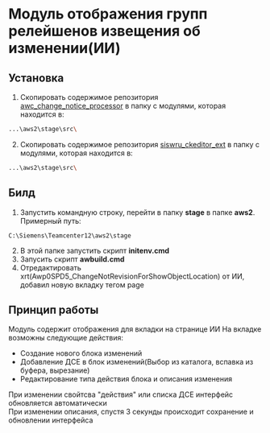# Модуль отображения групп релейшенов извещения об изменении(ИИ)

## Установка
1. Скопировать содержимое репозитория [
awc_change_notice_processor](https://code.splm.ru/splmru/ssp-solution/ssp4kpp/ssp_awc_codefull/awc_change_notice_processor) в папку с модулями, которая находится в:
```bash
...\aws2\stage\src\
```
2. Скопировать содержимое репозитория [
siswru_ckeditor_ext](https://code.splm.ru/splmru/ssp-solution/ssp4kpp/ssp_awc_codefull/siswru_ckeditor_ext) в папку с модулями, которая находится в:
```bash
...\aws2\stage\src\
```
## Билд
1. Запустить командную строку, перейти в папку **stage** в папке **aws2**. Примерный путь:
```bush
C:\Siemens\Teamcenter12\aws2\stage
```
2. В этой папке запустить скрипт **initenv.cmd**
3. Запусить скрипт **awbuild.cmd**
4. Отредактировать xrt(Awp0SPD5_ChangeNotRevisionForShowObjectLocation) от ИИ, добавил новую вкладку тегом page

## Принцип работы

Модуль содержит отображения для вкладки на странице ИИ
На вкладке возможны следующие действия:
* Создание нового блока изменений
* Добавление ДСЕ в блок изменений(Выбор из каталога, вспавка из буфера, вырезание)
* Редактирование типа действия блока и описания изменения

При изменении свойтсва "действия" или списка ДСЕ интерфейс обновляется автоматически   
При изменении описания, спустя 3 секунды происходит сохранение и обновлении интерфейса




